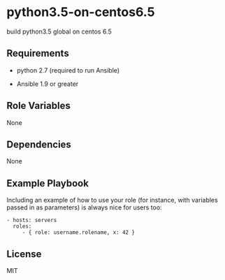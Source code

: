 python3.5-on-centos6.5
=========

build python3.5 global on centos 6.5

Requirements
------------

* python 2.7 (required to run Ansible)

* Ansible 1.9 or greater

Role Variables
--------------

None

Dependencies
------------

None

Example Playbook
----------------

Including an example of how to use your role (for instance, with variables passed in as parameters) is always nice for users too:

    - hosts: servers
      roles:
         - { role: username.rolename, x: 42 }

License
-------

MIT
